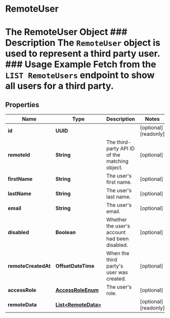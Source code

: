 

# RemoteUser

# The RemoteUser Object ### Description The `RemoteUser` object is used to represent a third party user.  ### Usage Example Fetch from the `LIST RemoteUsers` endpoint to show all users for a third party.

## Properties

Name | Type | Description | Notes
------------ | ------------- | ------------- | -------------
**id** | **UUID** |  |  [optional] [readonly]
**remoteId** | **String** | The third-party API ID of the matching object. |  [optional]
**firstName** | **String** | The user&#39;s first name. |  [optional]
**lastName** | **String** | The user&#39;s last name. |  [optional]
**email** | **String** | The user&#39;s email. |  [optional]
**disabled** | **Boolean** | Whether the user&#39;s account had been disabled. |  [optional]
**remoteCreatedAt** | **OffsetDateTime** | When the third party&#39;s user was created. |  [optional]
**accessRole** | [**AccessRoleEnum**](AccessRoleEnum.md) | The user&#39;s role. |  [optional]
**remoteData** | [**List&lt;RemoteData&gt;**](RemoteData.md) |  |  [optional] [readonly]



